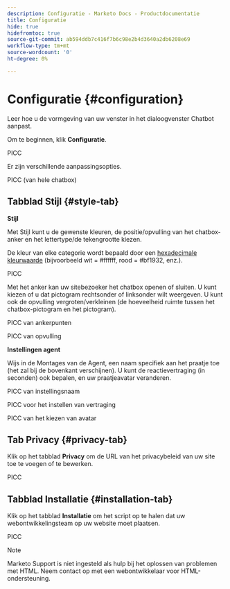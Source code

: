 ```yaml
---
description: Configuratie - Marketo Docs - Productdocumentatie
title: Configuratie
hide: true
hidefromtoc: true
source-git-commit: ab594ddb7c416f7b6c98e2b4d3640a2db6208e69
workflow-type: tm+mt
source-wordcount: '0'
ht-degree: 0%

---
```


# Configuratie {#configuration}

Leer hoe u de vormgeving van uw venster in het dialoogvenster Chatbot aanpast.

Om te beginnen, klik **Configuratie**.

PICC

Er zijn verschillende aanpassingsopties.

PICC (van hele chatbox)

## Tabblad Stijl {#style-tab}

**Stijl**

Met Stijl kunt u de gewenste kleuren, de positie/opvulling van het chatbox-anker en het lettertype/de tekengrootte kiezen.

De kleur van elke categorie wordt bepaald door een [hexadecimale kleurwaarde](https://color.adobe.com/create/color-wheel) (bijvoorbeeld wit = #ffffff, rood = #bf1932, enz.).

PICC

Met het anker kan uw sitebezoeker het chatbox openen of sluiten. U kunt kiezen of u dat pictogram rechtsonder of linksonder wilt weergeven. U kunt ook de opvulling vergroten/verkleinen (de hoeveelheid ruimte tussen het chatbox-pictogram en het pictogram).

PICC van ankerpunten

PICC van opvulling

**Instellingen agent**

Wijs in de Montages van de Agent, een naam specifiek aan het praatje toe (het zal bij de bovenkant verschijnen). U kunt de reactievertraging (in seconden) ook bepalen, en uw praatjeavatar veranderen.

PICC van instellingsnaam

PICC voor het instellen van vertraging

PICC van het kiezen van avatar

## Tab Privacy {#privacy-tab}

Klik op het tabblad **Privacy** om de URL van het privacybeleid van uw site toe te voegen of te bewerken.

PICC

## Tabblad Installatie {#installation-tab}

Klik op het tabblad **Installatie** om het script op te halen dat uw webontwikkelingsteam op uw website moet plaatsen.

PICC

>[!NOTE]
>
>Marketo Support is niet ingesteld als hulp bij het oplossen van problemen met HTML. Neem contact op met een webontwikkelaar voor HTML-ondersteuning.

